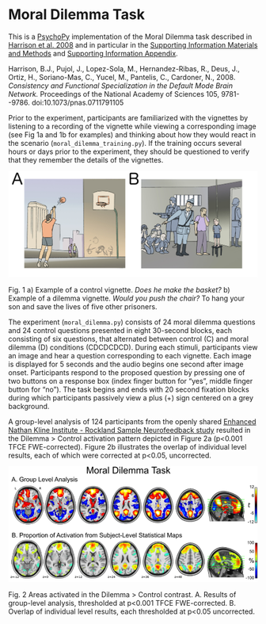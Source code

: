 # Moral Dilemma Task

This is a [PsychoPy](http://www.psychopy.org/) implementation of the Moral Dilemma task described in [Harrison et al. 2008](http://www.pnas.org/content/105/28/9781.long#sec-13) and in particular in the [Supporting Information Materials and Methods](http://www.pnas.org/content/suppl/2008/07/18/0711791105.DCSupplemental/0711791105SI.pdf#nameddest=STXT) and [Supporting Information Appendix](http://www.pnas.org/content/suppl/2008/07/18/0711791105.DCSupplemental/Appendix_PDF.pdf).

Harrison, B.J., Pujol, J., Lopez-Sola, M., Hernandez-Ribas, R., Deus, J., Ortiz, H., Soriano-Mas, C., Yucel, M., Pantelis, C., Cardoner, N., 2008. *Consistency and Functional Specialization in the Default Mode Brain Network.* Proceedings of the National Academy of Sciences 105, 9781--9786. doi:10.1073/pnas.0711791105

Prior to the experiment, participants are familiarized with the vignettes by listening to a recording of the vignette while viewing a corresponding image (see Fig 1a and 1b for examples) and thinking about how they would react in the scenario (```moral_dilemma_training.py```). If the training occurs several hours or days prior to the experiment, they should be questioned to verify that they remember the details of the vignettes.

![Fig. 1 Example of vignettes.](examples.png?raw=true "Fig. 1 Example of vignettes.")

Fig. 1 a) Example of a control vignette. *Does he make the basket?* b) Example of a dilemma vignette. *Would you push the chair?* To hang your son and save the lives of five other prisoners.

The experiment (```moral_dilemma.py```) consists of 24 moral dilemma questions and 24 control questions presented in eight 30-second blocks, each consisting of six questions, that alternated between control (C) and moral dilemma (D) conditions (CDCDCDCD). During each stimuli, participants view an image and hear a question corresponding to each vignette. Each image is displayed for 5 seconds and the audio begins one second after image onset. Participants respond to the proposed question by pressing one of two buttons on a response box (index finger button for “yes”, middle finger button for “no”). The task begins and ends with 20 second fixation blocks during which participants passively view a plus (+) sign centered on a grey background.

A group-level analysis of 124 participants from the openly shared [Enhanced Nathan Kline Institute - Rockland Sample Neurofeedback study](http://fcon_1000.projects.nitrc.org/indi/enhanced/) resulted in the Dilemma > Control activation pattern depicted in Figure 2a (p<0.001 TFCE FWE-corrected). Figure 2b illustrates the overlap of individual level results, each of which were corrected at p<0.05, uncorrected.

![Fig. 2 Areas activated in the Dilemma > Control contrast.](task_results.png?raw=true "Fig. 2 Areas activated in the Dilemma > Control contrast.")

Fig. 2 Areas activated in the Dilemma > Control contrast. A. Results of group-level analysis, thresholded at p<0.001 TFCE FWE-corrected. B. Overlap of individual level results, each thresholded at p<0.05 uncorrected.
